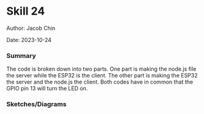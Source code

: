 #  Skill 24

Author: Jacob Chin

Date: 2023-10-24


### Summary
The code is broken down into two parts. One part is making the node.js file the server while the ESP32 is the client. The other part is making the ESP32 the server and the node.js the client. Both codes have in common that the GPIO pin 13 will turn the LED on.

### Sketches/Diagrams
